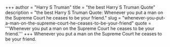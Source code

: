 +++
author = "Harry S Truman"
title = "the best Harry S Truman Quote"
description = "the best Harry S Truman Quote: Whenever you put a man on the Supreme Court he ceases to be your friend."
slug = "whenever-you-put-a-man-on-the-supreme-court-he-ceases-to-be-your-friend"
quote = '''Whenever you put a man on the Supreme Court he ceases to be your friend.'''
+++
Whenever you put a man on the Supreme Court he ceases to be your friend.
